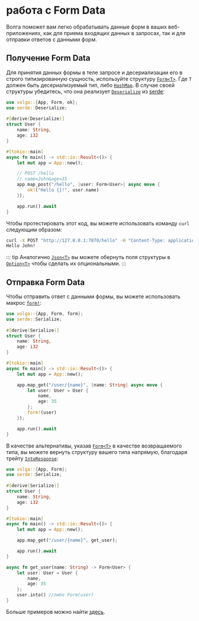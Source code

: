 # работа с Form Data

Волга поможет вам легко обрабатывать данные форм в ваших веб-приложениях, как для приема входящих данных в запросах, так и для отправки ответов с данными форм.

## Получение Form Data
Для принятия данных формы в теле запросе и десериализации его в строго типизированную сущность, используйте структуру [`Form<T>`](https://docs.rs/volga/latest/volga/http/endpoints/args/form/struct.Form.html). Где `T` должен быть десериализуемый тип, либо [`HashMap`](https://doc.rust-lang.org/std/collections/struct.HashMap.html). В случае своей структуры убедитесь, что она реализует [`Deserialize`](https://docs.rs/serde/latest/serde/trait.Deserialize.html) из [serde](https://crates.io/crates/serde):
```rust
use volga::{App, Form, ok};
use serde::Deserialize;
 
#[derive(Deserialize)]
struct User {
    name: String,
    age: i32
}

#[tokio::main]
async fn main() -> std::io::Result<()> {
    let mut app = App::new();

    // POST /hello
    // name=John&age=35
    app.map_post("/hello", |user: Form<User>| async move {
        ok!("Hello {}!", user.name)
    });

    app.run().await
}
```
Чтобы протестировать этот код, вы можете использовать команду `curl` следующим образом:
```bash
curl -X POST "http://127.0.0.1:7878/hello" -H "Content-Type: application/x-www-form-urlencoded" --data-urlencode name=John&age=35
Hello John!
```
::: tip
Аналогично [`Json<T>`](https://docs.rs/volga/latest/volga/http/endpoints/args/json/struct.Json.html) вы можете обернуть поля структуры в [`Option<T>`](https://doc.rust-lang.org/std/option/) чтобы сделать их опциональными.
:::

## Отправка Form Data
Чтобы отправить ответ с данными формы, вы можете использовать макрос [`form!`](https://docs.rs/volga/latest/volga/macro.form.html):
```rust
use volga::{App, Form, form};
use serde::Serialize;
 
#[derive(Serialize)]
struct User {
    name: String,
    age: i32
}

#[tokio::main]
async fn main() -> std::io::Result<()> {
    let mut app = App::new();

    app.map_get("/user/{name}", |name: String| async move {
        let user: User = User {
            name,
            age: 35
        };
        form!(user)
    });

    app.run().await
}
```
В качестве альтернативы, указав [`Form<T>`](https://docs.rs/volga/latest/volga/http/endpoints/args/form/struct.Form.html) в качестве возвращаемого типа, вы можете вернуть структуру вашего типа напрямую, благодаря трейту [`IntoResponse`](https://docs.rs/volga/latest/volga/http/response/into_response/trait.IntoResponse.html):

```rust
use volga::{App, Form};
use serde::Serialize;
 
#[derive(Serialize)]
struct User {
    name: String,
    age: i32
}

#[tokio::main]
async fn main() -> std::io::Result<()> {
    let mut app = App::new();

    app.map_get("/user/{name}", get_user);

    app.run().await
}

async fn get_user(name: String) -> Form<User> {
    let user: User = User {
        name,
        age: 35
    };
    user.into() //либо Form(user)
}
```

Больше примеров можно найти [здесь](https://github.com/RomanEmreis/volga/blob/main/examples/form.rs).
